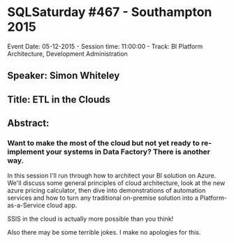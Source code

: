 # SQLSaturday #467 - Southampton 2015
Event Date: 05-12-2015 - Session time: 11:00:00 - Track: BI Platform Architecture, Development  Administration
## Speaker: Simon Whiteley
## Title: ETL in the Clouds
## Abstract:
### Want to make the most of the cloud but not yet ready to re-implement your systems in Data Factory? There is another way.

In this session I'll run through how to architect your BI solution on Azure. We'll discuss some general principles of cloud architecture, look at the new azure pricing calculator, then dive into demonstrations of automation services and how to turn any traditional on-premise solution into a Platform-as-a-Service cloud app.

SSIS in the cloud is actually more possible than you think!

Also there may be some terrible jokes. I make no apologies for this.
